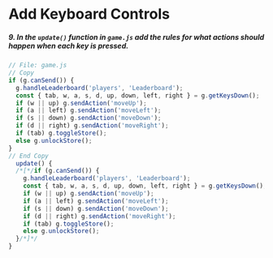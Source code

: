 # Add Keyboard Controls

##### 9. In the `update()` _function_ in `game.js` add the rules for what actions should happen when each key is pressed.
```javascript
// File: game.js
// Copy
if (g.canSend()) {
  g.handleLeaderboard('players', 'Leaderboard');
  const { tab, w, a, s, d, up, down, left, right } = g.getKeysDown();
  if (w || up) g.sendAction('moveUp');
  if (a || left) g.sendAction('moveLeft');
  if (s || down) g.sendAction('moveDown');
  if (d || right) g.sendAction('moveRight');
  if (tab) g.toggleStore();
  else g.unlockStore();
}
// End Copy
  update() {
  /*[*/if (g.canSend()) {
    g.handleLeaderboard('players', 'Leaderboard');
    const { tab, w, a, s, d, up, down, left, right } = g.getKeysDown();
    if (w || up) g.sendAction('moveUp');
    if (a || left) g.sendAction('moveLeft');
    if (s || down) g.sendAction('moveDown');
    if (d || right) g.sendAction('moveRight');
    if (tab) g.toggleStore();
    else g.unlockStore();
  }/*]*/
}
```